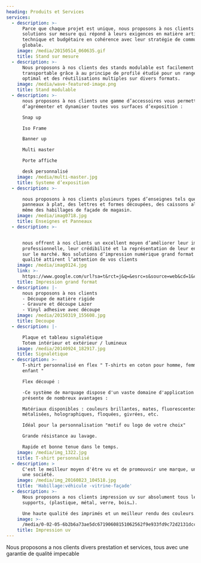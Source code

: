 ```yaml
---
heading: Produits et Services
services:
  - description: >-
      Parce que chaque projet est unique, nous proposons à nos clients des
      solutions sur mesure qui répond à leurs exigences en matière artistique,
      technique et budgétaire en cohérence avec leur stratégie de communication
      globale.
    image: /media/20150514_060635.gif
    title: Stand sur mesure
  - description: >-
      Nous proposons à nos clients des stands modulable est facilement
      transportable grâce à au principe de profilé étudié pour un rangement
      optimal et des réutilisations multiples sur divers formats.
    image: /media/wave-featured-image.png
    title: Stand modulable
  - description: >-
      nous proposons à nos clients une gamme d’accessoires vous permettant de
      d’agrémenter et dynamiser toutes vos surfaces d’exposition :

      Snap up  

      Iso Frame 

      Banner up  

      Multi master 

      Porte affiche

      desk personnalisé
    image: /media/multi-master.jpg
    title: Systeme d’exposition
  - description: >-

      nous proposons à nos clients plusieurs types d’enseignes tels que des
      panneaux à plat, des lettres et formes découpées, des caissons alu plié et
      même des habillages de façade de magasin.
    image: /media/imag0718.jpg
    title: Enseignes et Panneaux
  - description: >-


      nous offrent à nos clients un excellent moyen d’améliorer leur image
      professionnelle, leur crédibilité et la représentation de leur entreprise
      sur le marché. Nos solutions d’impression numérique grand format de
      qualité attirent l’attention de vos clients 
    image: /media/imag0124.jpg
    link: >-
      https://www.google.com/url?sa=t&rct=j&q=&esrc=s&source=web&cd=1&cad=rja&uact=8&ved=2ahUKEwiA_vDHxdjcAhWIsaQKHTcTCmYQFjAAegQIABAC&url=https%3A%2F%2Fwww.corel.com%2Fcontent%2Fpdf%2Fcgsx3%2Finsights%2Fife_digital.pdf&usg=AOvVaw0H9mP_spDPOnVRPKigQttj
    title: Impression grand format
  - description: |-
      nous proposons à nos clients 
      - Découpe de matière rigide 
      - Gravure et découpe Lazer 
      - Vinyl adhesive avec découpe
    image: /media/20150319_155608.jpg
    title: Decoupe
  - description: |-

      Plaque et tableau signalétique
      Totem intérieur et extérieur / lumineux
    image: /media/20140924_182917.jpg
    title: Signalétique
  - description: >-
      T-shirt personnalisé en flex " T-shirts en coton pour homme, femme et
      enfant " 

      Flex découpé : 

      -Ce système de marquage dispose d'un vaste domaine d'application et
      présente de nombreux avantages : 

      Matériaux disponibles : couleurs brillantes, mates, fluorescentes,
      métalisées, holographiques, floquées, givrées, etc. 

      Idéal pour la personnalisation "motif ou logo de votre choix" 

      Grande résistance au lavage. 

      Rapide et bonne tenue dans le temps. 
    image: /media/img_1322.jpg
    title: T-shirt personnalisé
  - description: >
      C'est le meilleur moyen d'être vu et de promouvoir une marque, un produit,
      une société. 
    image: /media/img_20160823_104518.jpg
    title: 'Habillage:véhicule -vitrine-façade'
  - description: >-
      Nous proposons a nos clients impression uv sur absolument tous les
      supports, (plastique, métal, verre, bois…). 

      Une haute qualité des imprimés et un meilleur rendu des couleurs.
    image: >-
      /media/0-02-05-6b2b6a73ae5dc67190608151062562f9e933fd9c72d2131dcc7399bf5a2f960d_full.jpg
    title: Impression uv
---
```

Nous proposons a nos clients divers prestation et services, tous avec une garantie de qualité impecable
